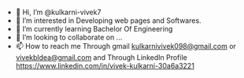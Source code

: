 - 👋 Hi, I’m @kulkarni-vivek7
- 👀 I’m interested in Developing web pages and Softwares.
- 🌱 I’m currently learning Bachelor Of Engineering
- 💞️ I’m looking to collaborate on ...
- 📫 How to reach me Through gmail kulkarnivivek098@gmail.com or vivekbldea@gmail.com 
and Through LinkedIn Profile  https://www.linkedin.com/in/vivek-kulkarni-30a6a3221
<!---
kulkarni-vivek7/kulkarni-vivek7 is a ✨ special ✨ repository because its `README.md` (this file) appears on your GitHub profile.
You can click the Preview link to take a look at your changes.
--->
